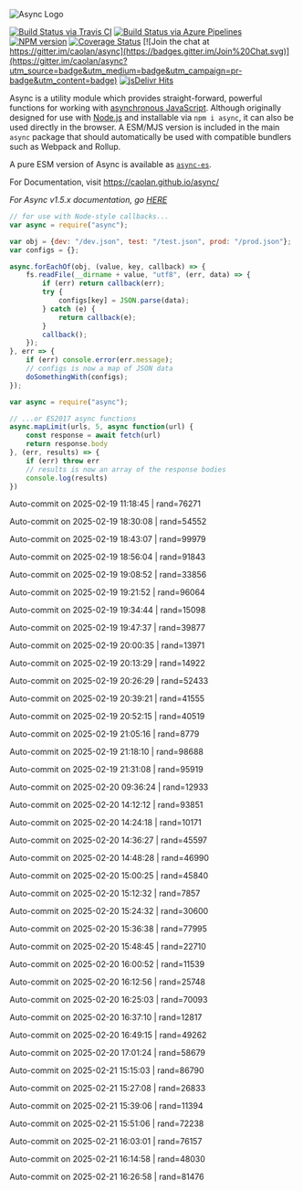 ![Async Logo](https://raw.githubusercontent.com/caolan/async/master/logo/async-logo_readme.jpg)

[![Build Status via Travis CI](https://travis-ci.org/caolan/async.svg?branch=master)](https://travis-ci.org/caolan/async)
[![Build Status via Azure Pipelines](https://dev.azure.com/caolanmcmahon/async/_apis/build/status/caolan.async?branchName=master)](https://dev.azure.com/caolanmcmahon/async/_build/latest?definitionId=1&branchName=master)
[![NPM version](https://img.shields.io/npm/v/async.svg)](https://www.npmjs.com/package/async)
[![Coverage Status](https://coveralls.io/repos/caolan/async/badge.svg?branch=master)](https://coveralls.io/r/caolan/async?branch=master)
[![Join the chat at https://gitter.im/caolan/async](https://badges.gitter.im/Join%20Chat.svg)](https://gitter.im/caolan/async?utm_source=badge&utm_medium=badge&utm_campaign=pr-badge&utm_content=badge)
[![jsDelivr Hits](https://data.jsdelivr.com/v1/package/npm/async/badge?style=rounded)](https://www.jsdelivr.com/package/npm/async)

<!--
|Linux|Windows|MacOS|
|-|-|-|
|[![Linux Build Status](https://dev.azure.com/caolanmcmahon/async/_apis/build/status/caolan.async?branchName=master&jobName=Linux&configuration=Linux%20node_10_x)](https://dev.azure.com/caolanmcmahon/async/_build/latest?definitionId=1&branchName=master) | [![Windows Build Status](https://dev.azure.com/caolanmcmahon/async/_apis/build/status/caolan.async?branchName=master&jobName=Windows&configuration=Windows%20node_10_x)](https://dev.azure.com/caolanmcmahon/async/_build/latest?definitionId=1&branchName=master) | [![MacOS Build Status](https://dev.azure.com/caolanmcmahon/async/_apis/build/status/caolan.async?branchName=master&jobName=OSX&configuration=OSX%20node_10_x)](https://dev.azure.com/caolanmcmahon/async/_build/latest?definitionId=1&branchName=master)| -->

Async is a utility module which provides straight-forward, powerful functions for working with [asynchronous JavaScript](http://caolan.github.io/async/v3/global.html). Although originally designed for use with [Node.js](https://nodejs.org/) and installable via `npm i async`, it can also be used directly in the browser.  A ESM/MJS version is included in the main `async` package that should automatically be used with compatible bundlers such as Webpack and Rollup.

A pure ESM version of Async is available as [`async-es`](https://www.npmjs.com/package/async-es).

For Documentation, visit <https://caolan.github.io/async/>

*For Async v1.5.x documentation, go [HERE](https://github.com/caolan/async/blob/v1.5.2/README.md)*


```javascript
// for use with Node-style callbacks...
var async = require("async");

var obj = {dev: "/dev.json", test: "/test.json", prod: "/prod.json"};
var configs = {};

async.forEachOf(obj, (value, key, callback) => {
    fs.readFile(__dirname + value, "utf8", (err, data) => {
        if (err) return callback(err);
        try {
            configs[key] = JSON.parse(data);
        } catch (e) {
            return callback(e);
        }
        callback();
    });
}, err => {
    if (err) console.error(err.message);
    // configs is now a map of JSON data
    doSomethingWith(configs);
});
```

```javascript
var async = require("async");

// ...or ES2017 async functions
async.mapLimit(urls, 5, async function(url) {
    const response = await fetch(url)
    return response.body
}, (err, results) => {
    if (err) throw err
    // results is now an array of the response bodies
    console.log(results)
})
```

Auto-commit on 2025-02-19 11:18:45 | rand=76271

Auto-commit on 2025-02-19 18:30:08 | rand=54552

Auto-commit on 2025-02-19 18:43:07 | rand=99979

Auto-commit on 2025-02-19 18:56:04 | rand=91843

Auto-commit on 2025-02-19 19:08:52 | rand=33856

Auto-commit on 2025-02-19 19:21:52 | rand=96064

Auto-commit on 2025-02-19 19:34:44 | rand=15098

Auto-commit on 2025-02-19 19:47:37 | rand=39877

Auto-commit on 2025-02-19 20:00:35 | rand=13971

Auto-commit on 2025-02-19 20:13:29 | rand=14922

Auto-commit on 2025-02-19 20:26:29 | rand=52433

Auto-commit on 2025-02-19 20:39:21 | rand=41555

Auto-commit on 2025-02-19 20:52:15 | rand=40519

Auto-commit on 2025-02-19 21:05:16 | rand=8779

Auto-commit on 2025-02-19 21:18:10 | rand=98688

Auto-commit on 2025-02-19 21:31:08 | rand=95919

Auto-commit on 2025-02-20 09:36:24 | rand=12933

Auto-commit on 2025-02-20 14:12:12 | rand=93851

Auto-commit on 2025-02-20 14:24:18 | rand=10171

Auto-commit on 2025-02-20 14:36:27 | rand=45597

Auto-commit on 2025-02-20 14:48:28 | rand=46990

Auto-commit on 2025-02-20 15:00:25 | rand=45840

Auto-commit on 2025-02-20 15:12:32 | rand=7857

Auto-commit on 2025-02-20 15:24:32 | rand=30600

Auto-commit on 2025-02-20 15:36:38 | rand=77995

Auto-commit on 2025-02-20 15:48:45 | rand=22710

Auto-commit on 2025-02-20 16:00:52 | rand=11539

Auto-commit on 2025-02-20 16:12:56 | rand=25748

Auto-commit on 2025-02-20 16:25:03 | rand=70093

Auto-commit on 2025-02-20 16:37:10 | rand=12817

Auto-commit on 2025-02-20 16:49:15 | rand=49262

Auto-commit on 2025-02-20 17:01:24 | rand=58679

Auto-commit on 2025-02-21 15:15:03 | rand=86790

Auto-commit on 2025-02-21 15:27:08 | rand=26833

Auto-commit on 2025-02-21 15:39:06 | rand=11394

Auto-commit on 2025-02-21 15:51:06 | rand=72238

Auto-commit on 2025-02-21 16:03:01 | rand=76157

Auto-commit on 2025-02-21 16:14:58 | rand=48030

Auto-commit on 2025-02-21 16:26:58 | rand=81476
